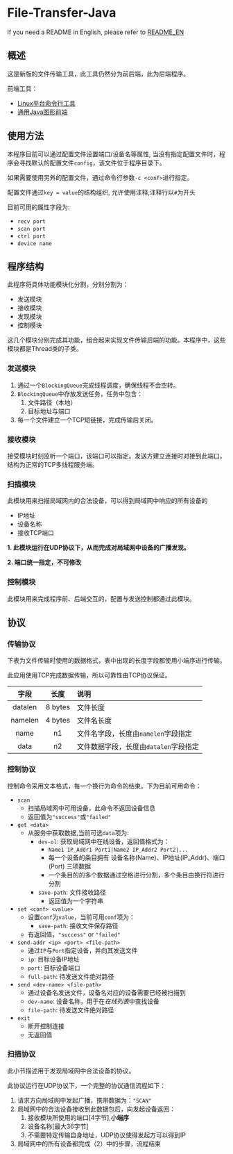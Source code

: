 # File-Transfer-Java

If you need a README in English, please refer to [README_EN](./README_EN.md)

## 概述

这是新版的文件传输工具，此工具仍然分为前后端，此为后端程序。

前端工具： 
* [Linux平台命令行工具](https://github.com/alvkeke/LAN-File-Transfer-Frontend)
* [通用Java图形前端](https://github.com/alvkeke/LAN-File-Transfer-Frontend-UI)

## 使用方法

本程序目前可以通过配置文件设置端口/设备名等属性, 当没有指定配置文件时，程序会寻找默认的配置文件`config`，该文件位于程序目录下。 

如果需要使用另外的配置文件，通过命令行参数`-c <conf>`进行指定。

配置文件通过`key = value`的结构组织, 允许使用注释,注释行以`#`为开头

目前可用的属性字段为:
* `recv port`
* `scan port`
* `ctrl port`
* `device name`

## 程序结构

此程序将具体功能模块化分割，分别分割为：

* 发送模块
* 接收模块
* 发现模块
* 控制模块

这几个模块分别完成其功能，组合起来实现文件传输后端的功能。本程序中，这些模块都是Thread类的子类。

### 发送模块

1. 通过一个`BlockingQueue`完成线程调度，确保线程不会空转。
2. `BlockingQueue`中存放发送任务，任务中包含：
   1. 文件路径（本地）
   2. 目标地址与端口
3. 每一个文件建立一个TCP短链接，完成传输后关闭。

### 接收模块

接受模块时刻监听一个端口，该端口可以指定。发送方建立连接时对接到此端口。 结构为正常的TCP多线程服务端。

### 扫描模块

此模块用来扫描局域网内的合法设备，可以得到局域网中响应的所有设备的

* IP地址
* 设备名称
* 接收TCP端口

**1. 此模块运行在UDP协议下，从而完成对局域网中设备的广播发现。**

**2. 端口统一指定，不可修改**

### 控制模块

此模块用来完成程序前、后端交互的，配置与发送控制都通过此模块。

## 协议

### 传输协议

下表为文件传输时使用的数据格式，表中出现的长度字段都使用小端序进行传输。

此应用使用TCP完成数据传输，所以可靠性由TCP协议保证。

| 字段 | 长度 | 说明 |
|:---:|:---:|:---|
| datalen | 8 bytes | 文件长度 |
| namelen | 4 bytes | 文件名长度 |
| name | n1 | 文件名字段，长度由`namelen`字段指定 |
| data | n2 | 文件数据字段，长度由`datalen`字段指定 |


### 控制协议

控制命令采用文本格式，每一个换行为命令的结束。下为目前可用命令：

* `scan`
    * 扫描局域网中可用设备，此命令不返回设备信息
    * 返回值为`"success"`或`"failed"`
* `get <data>`
    * 从服务中获取数据,当前可选`data`项为:
        * `dev-ol`: 获取局域网中在线设备，返回值格式为：
            * `Name1 IP_Addr1 Port1|Name2 IP_Addr2 Port2|...`
            * 每一个设备的条目拥有 设备名称(Name)、IP地址(IP_Addr)、端口(Port) 三项数据
            * 一个条目的的多个数据通过空格进行分割，多个条目由换行符进行分割
        * `save-path`: 文件接收路径
            * 返回值为一个字符串
* `set <conf> <value>`
    * 设置`conf`为`value`，当前可用`conf`项为：
        * `save-path`: 接收文件保存路径
    * 有返回值，`"success"` or `"failed"`
* `send-addr <ip> <port> <file-path>`
    * 通过`IP`与`Port`指定设备，并向其发送文件
    * `ip`: 目标设备IP地址
    * `port`: 目标设备端口
    * `full-path`: 待发送文件绝对路径
* `send <dev-name> <file-path>`
    * 通过设备名发送文件，设备名对应的设备需要已经被扫描到
    * `dev-name`: 设备名称，用于在*在线列表*中查找设备
    * `file-path`: 待发送文件绝对路径
* `exit`
    * 断开控制连接
    * 无返回值

### 扫描协议

此小节描述用于发现局域网中合法设备的协议。

此协议运行在UDP协议下，一个完整的协议通信流程如下：

1. 请求方向局域网中发起广播，携带数据为：`"SCAN"`
2. 局域网中的合法设备接收到此数据包后，向发起设备返回：
   1. 接收模块所使用的端口[4字节],**小端序**
   2. 设备名称[最大36字节]
   3. 不需要特定传输自身地址，UDP协议使得发起方可以得到IP
3. 局域网中的所有设备都完成（2）中的步骤，流程结束